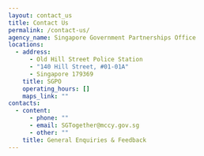 ```yaml
---
layout: contact_us
title: Contact Us
permalink: /contact-us/
agency_name: Singapore Government Partnerships Office
locations:
  - address:
      - Old Hill Street Police Station
      - "140 Hill Street, #01-01A"
      - Singapore 179369
    title: SGPO
    operating_hours: []
    maps_link: ""
contacts:
  - content:
      - phone: ""
      - email: SGTogether@mccy.gov.sg
      - other: ""
    title: General Enquiries & Feedback
---
```

